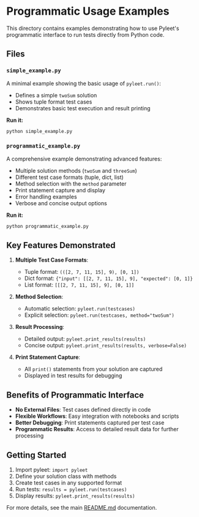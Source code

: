 # Programmatic Usage Examples

This directory contains examples demonstrating how to use Pyleet's programmatic interface to run tests directly from Python code.

## Files

### `simple_example.py`
A minimal example showing the basic usage of `pyleet.run()`:
- Defines a simple `twoSum` solution
- Shows tuple format test cases
- Demonstrates basic test execution and result printing

**Run it:**
```bash
python simple_example.py
```

### `programmatic_example.py`
A comprehensive example demonstrating advanced features:
- Multiple solution methods (`twoSum` and `threeSum`)
- Different test case formats (tuple, dict, list)
- Method selection with the `method` parameter
- Print statement capture and display
- Error handling examples
- Verbose and concise output options

**Run it:**
```bash
python programmatic_example.py
```

## Key Features Demonstrated

1. **Multiple Test Case Formats**:
   - Tuple format: `(([2, 7, 11, 15], 9), [0, 1])`
   - Dict format: `{"input": [[2, 7, 11, 15], 9], "expected": [0, 1]}`
   - List format: `[[[2, 7, 11, 15], 9], [0, 1]]`

2. **Method Selection**:
   - Automatic selection: `pyleet.run(testcases)`
   - Explicit selection: `pyleet.run(testcases, method="twoSum")`

3. **Result Processing**:
   - Detailed output: `pyleet.print_results(results)`
   - Concise output: `pyleet.print_results(results, verbose=False)`

4. **Print Statement Capture**:
   - All `print()` statements from your solution are captured
   - Displayed in test results for debugging

## Benefits of Programmatic Interface

- **No External Files**: Test cases defined directly in code
- **Flexible Workflows**: Easy integration with notebooks and scripts
- **Better Debugging**: Print statements captured per test case
- **Programmatic Results**: Access to detailed result data for further processing

## Getting Started

1. Import pyleet: `import pyleet`
2. Define your solution class with methods
3. Create test cases in any supported format
4. Run tests: `results = pyleet.run(testcases)`
5. Display results: `pyleet.print_results(results)`

For more details, see the main [README.md](../../README.md) documentation.
